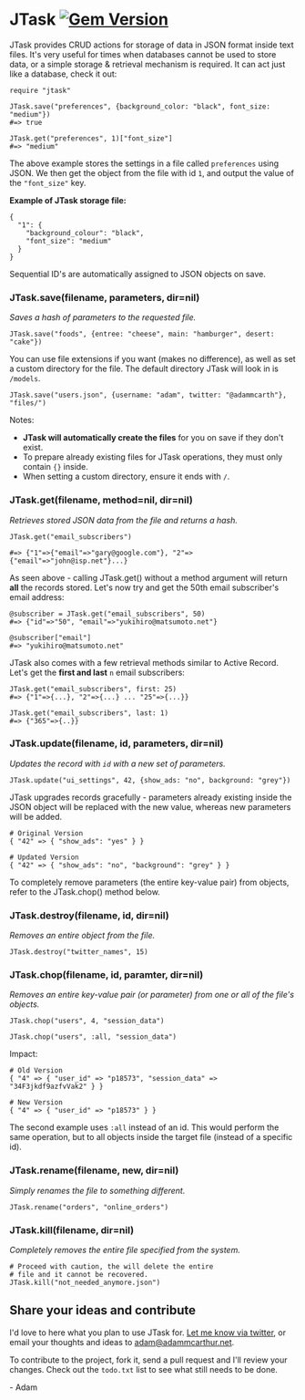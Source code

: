 # JTask [![Gem Version](https://badge.fury.io/rb/jtask.png)](http://badge.fury.io/rb/jtask)

JTask provides CRUD actions for storage of data in JSON format inside text files. It's very useful for times when databases cannot be used to store data, or a simple storage & retrieval mechanism is required. It can act just like a database, check it out:

    require "jtask"
    
    JTask.save("preferences", {background_color: "black", font_size: "medium"})
    #=> true

    JTask.get("preferences", 1)["font_size"]
    #=> "medium"

The above example stores the settings in a file called `preferences` using JSON. We then get the object from the file with id `1`, and output the value of the `"font_size"` key.

**Example of JTask storage file:**

    {
      "1": {
        "background_colour": "black",
        "font_size": "medium"
      }
    }

Sequential ID's are automatically assigned to JSON objects on save.

### JTask.save(filename, parameters, dir=nil)
*Saves a hash of parameters to the requested file.*

    JTask.save("foods", {entree: "cheese", main: "hamburger", desert: "cake"})
    
You can use file extensions if you want (makes no difference), as well as set a custom directory for the file. The default directory JTask will look in is `/models`.

    JTask.save("users.json", {username: "adam", twitter: "@adammcarth"}, "files/")
    
Notes:

 - **JTask will automatically create the files** for you on save if they don't exist.
 - To prepare already existing files for JTask operations, they must only contain `{}` inside.
 - When setting a custom directory, ensure it ends with `/`.

### JTask.get(filename, method=nil, dir=nil)
*Retrieves stored JSON data from the file and returns a hash.*

    JTask.get("email_subscribers")
    
    #=> {"1"=>{"email"=>"gary@google.com"}, "2"=>{"email"=>"john@isp.net"}...}
    
As seen above - calling JTask.get() without a method argument will return **all** the records stored. Let's now try and get the 50th email subscriber's email address:

    @subscriber = JTask.get("email_subscribers", 50)
    #=> {"id"=>"50", "email"=>"yukihiro@matsumoto.net"}
    
    @subscriber["email"]
    #=> "yukihiro@matsumoto.net"
    
JTask also comes with a few retrieval methods similar to Active Record. Let's get the **first and last** `n` email subscribers:

    JTask.get("email_subscribers", first: 25)
    #=> {"1"=>{...}, "2"=>{...} ... "25"=>{...}}
    
    JTask.get("email_subscribers", last: 1)
    #=> {"365"=>{..}}

### JTask.update(filename, id, parameters, dir=nil)
*Updates the record with `id` with a new set of parameters.*

    JTask.update("ui_settings", 42, {show_ads: "no", background: "grey"})

JTask upgrades records gracefully - parameters already existing inside the JSON object will be replaced with the new value, whereas new parameters will be added.

    # Original Version
    { "42" => { "show_ads": "yes" } }
    
    # Updated Version
    { "42" => { "show_ads": "no", "background": "grey" } }

To completely remove parameters (the entire key-value pair) from objects, refer to the JTask.chop() method below.

### JTask.destroy(filename, id, dir=nil)
*Removes an entire object from the file.*

    JTask.destroy("twitter_names", 15)
    
### JTask.chop(filename, id, paramter, dir=nil)
*Removes an entire key-value pair (or parameter) from one or all of the file's objects.*

    JTask.chop("users", 4, "session_data")
    
    JTask.chop("users", :all, "session_data")
    
Impact:

    # Old Version
    { "4" => { "user_id" => "p18573", "session_data" => "34F3jkdf9azfvVak2" } }
    
    # New Version
    { "4" => { "user_id" => "p18573" } }
    
The second example uses `:all` instead of an id. This would perform the same operation, but to all objects inside the target file (instead of a specific id).

### JTask.rename(filename, new, dir=nil)
*Simply renames the file to something different.*

    JTask.rename("orders", "online_orders")
    
### JTask.kill(filename, dir=nil)
*Completely removes the entire file specified from the system.*

    # Proceed with caution, the will delete the entire
    # file and it cannot be recovered.
    JTask.kill("not_needed_anymore.json")
    
## Share your ideas and contribute

I'd love to here what you plan to use JTask for. [Let me know via twitter](https://twitter.com/adammcarth), or email your thoughts and ideas to [adam@adammcarthur.net](mailto:adam@adammcarthur.net).

To contribute to the project, fork it, send a pull request and I'll review your changes. Check out the `todo.txt` list to see what still needs to be done.

\- Adam
